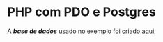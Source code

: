 # PHP com PDO e Postgres
A ***base de dados*** usado no exemplo foi criado [aqui](https://github.com/dannRocha/dio/tree/inter-bootcamp-java/postgres);
